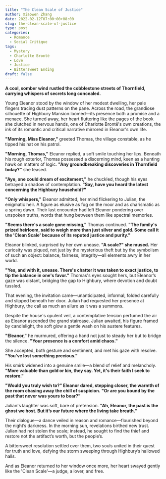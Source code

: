 ```yaml
---
title: "The Clean Scale of Justice"
author: Xiaowen Zhang
date: 2022-02-12T07:00:00+08:00
slug: the-clean-scale-of-justice
type: post
categories:
  - Romance
  - Social Critique
tags:
  - Mystery
  - Charlotte Brontë
  - Love
  - Justice
  - Bittersweet Ending
draft: false
---
```


**A cool, somber wind rustled the cobblestone streets of Thornfield, carrying whispers of secrets long concealed.**

Young Eleanor stood by the window of her modest dwelling, her pale fingers tracing dust patterns on the pane. Across the road, the grandiose silhouette of Highbury Mansion loomed—its presence both a promise and a menace. She turned away, her heart fluttering like the pages of the book she clutched in nervous hands, one of Charlotte Brontë's own creations, the ink of its romantic and critical narrative mirrored in Eleanor's own life.

**"Morning, Miss Eleanor,"** greeted Thomas, the village constable, as he tipped his hat on his patrol.

**"Morning, Thomas,"** Eleanor replied, a soft smile touching her lips. Beneath his rough exterior, Thomas possessed a discerning mind, keen as a hunting hawk on matters of logic. **"Any groundbreaking discoveries in Thornfield today?"** she teased.

**"Aye, one could dream of excitement,"** he chuckled, though his eyes betrayed a shadow of contemplation. **"Say, have you heard the latest concerning the Highbury household?"**

**"Only whispers,"** Eleanor admitted, her mind flickering to Julian, the enigmatic heir. A figure as elusive as fog on the moor and as charismatic as a spring dawn. Their last encounter had left Eleanor pondering over unspoken truths, words that hung between them like spectral memories.

**"Seems there's a scale gone missing,"** Thomas continued. **"The family's prized heirloom, said to weigh more than just silver and gold. Some call it the 'Clean Scale' because of its reputed justice and purity."**

Eleanor blinked, surprised by her own unease. **"A scale?" she mused.** Her curiosity was piqued, not just by the mysterious theft but by the symbolism of such an object: balance, fairness, integrity—all elements awry in her world.

**"Yes, and with it, unease. There's chatter it was taken to exact justice, to tip the balance in one's favor."** Thomas's eyes sought hers, but Eleanor’s gaze was distant, bridging the gap to Highbury, where devotion and doubt tussled.

That evening, the invitation came—unanticipated, informal, folded carefully and slipped beneath her door. Julian had requested her presence at Highbury, the call as much an allure as it was a summons.

Despite the house's opulent veil, a contemplative tension perfumed the air as Eleanor ascended the grand staircase. Julian awaited, his figure framed by candlelight, the soft glow a gentle wash on his austere features.

**"Eleanor,"** he murmured, offering a hand not just to steady her but to bridge the silence. **"Your presence is a comfort amid chaos."**

She accepted, both gesture and sentiment, and met his gaze with resolve. **"You've lost something precious."**

His smirk widened into a genuine smile—a blend of relief and melancholy. **"More valuable than gold or kin, they say. Yet, it's their faith I seek to restore."**

**"Would you truly wish to?" Eleanor dared, stepping closer, the warmth of the room chasing away the chill of suspicion.** **"Or are you bound by the past that never was yours to bear?"**

Julian's laughter was soft, bare of pretension. **"Ah, Eleanor, the past is the ghost we host. But it’s our future where the living take breath."**

Their dialogue—a dance veiled in reason and romance—flourished beyond the night’s darkness. In the morning sun, revelations birthed new trust. Julian had not stolen the scale; instead, he sought to find the thief and restore not the artifact’s worth, but the people’s.

A bittersweet resolution settled over them, two souls united in their quest for truth and love, defying the storm sweeping through Highbury’s hallowed halls.

And as Eleanor returned to her window once more, her heart swayed gently like the 'Clean Scale'—a judge, a lover, and free.